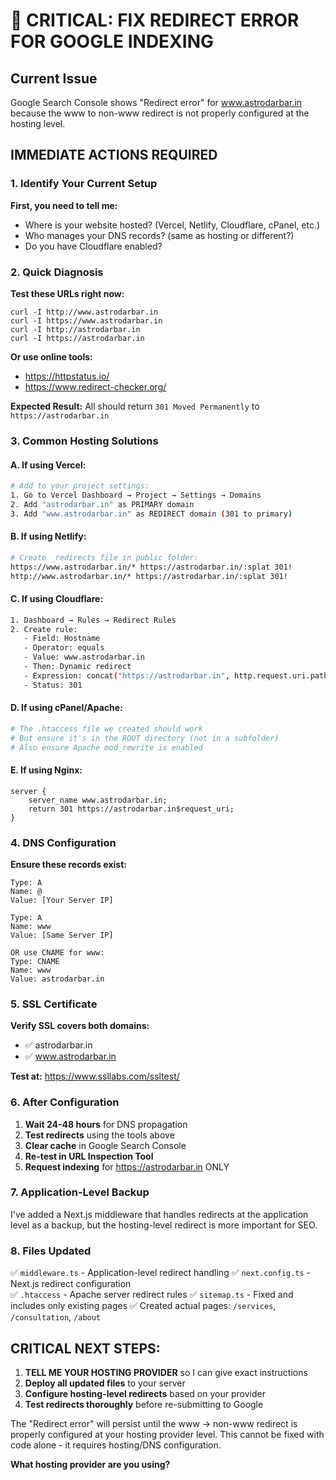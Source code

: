 # 🚨 CRITICAL: FIX REDIRECT ERROR FOR GOOGLE INDEXING

## Current Issue
Google Search Console shows "Redirect error" for www.astrodarbar.in because the www to non-www redirect is not properly configured at the hosting level.

## IMMEDIATE ACTIONS REQUIRED

### 1. Identify Your Current Setup
**First, you need to tell me:**
- Where is your website hosted? (Vercel, Netlify, Cloudflare, cPanel, etc.)
- Who manages your DNS records? (same as hosting or different?)
- Do you have Cloudflare enabled?

### 2. Quick Diagnosis
**Test these URLs right now:**
```
curl -I http://www.astrodarbar.in
curl -I https://www.astrodarbar.in
curl -I http://astrodarbar.in
curl -I https://astrodarbar.in
```

**Or use online tools:**
- https://httpstatus.io/
- https://www.redirect-checker.org/

**Expected Result:** All should return `301 Moved Permanently` to `https://astrodarbar.in`

### 3. Common Hosting Solutions

#### A. If using Vercel:
```bash
# Add to your project settings:
1. Go to Vercel Dashboard → Project → Settings → Domains
2. Add "astrodarbar.in" as PRIMARY domain
3. Add "www.astrodarbar.in" as REDIRECT domain (301 to primary)
```

#### B. If using Netlify:
```bash
# Create _redirects file in public folder:
https://www.astrodarbar.in/* https://astrodarbar.in/:splat 301!
http://www.astrodarbar.in/* https://astrodarbar.in/:splat 301!
```

#### C. If using Cloudflare:
```bash
1. Dashboard → Rules → Redirect Rules
2. Create rule:
   - Field: Hostname
   - Operator: equals
   - Value: www.astrodarbar.in
   - Then: Dynamic redirect
   - Expression: concat("https://astrodarbar.in", http.request.uri.path)
   - Status: 301
```

#### D. If using cPanel/Apache:
```apache
# The .htaccess file we created should work
# But ensure it's in the ROOT directory (not in a subfolder)
# Also ensure Apache mod_rewrite is enabled
```

#### E. If using Nginx:
```nginx
server {
    server_name www.astrodarbar.in;
    return 301 https://astrodarbar.in$request_uri;
}
```

### 4. DNS Configuration
**Ensure these records exist:**
```
Type: A
Name: @
Value: [Your Server IP]

Type: A  
Name: www
Value: [Same Server IP]

OR use CNAME for www:
Type: CNAME
Name: www
Value: astrodarbar.in
```

### 5. SSL Certificate
**Verify SSL covers both domains:**
- ✅ astrodarbar.in
- ✅ www.astrodarbar.in

**Test at:** https://www.ssllabs.com/ssltest/

### 6. After Configuration

1. **Wait 24-48 hours** for DNS propagation
2. **Test redirects** using the tools above
3. **Clear cache** in Google Search Console
4. **Re-test in URL Inspection Tool**
5. **Request indexing** for https://astrodarbar.in ONLY

### 7. Application-Level Backup
I've added a Next.js middleware that handles redirects at the application level as a backup, but the hosting-level redirect is more important for SEO.

### 8. Files Updated
✅ `middleware.ts` - Application-level redirect handling
✅ `next.config.ts` - Next.js redirect configuration  
✅ `.htaccess` - Apache server redirect rules
✅ `sitemap.ts` - Fixed and includes only existing pages
✅ Created actual pages: `/services`, `/consultation`, `/about`

## CRITICAL NEXT STEPS:

1. **TELL ME YOUR HOSTING PROVIDER** so I can give exact instructions
2. **Deploy all updated files** to your server
3. **Configure hosting-level redirects** based on your provider
4. **Test redirects thoroughly** before re-submitting to Google

The "Redirect error" will persist until the www → non-www redirect is properly configured at your hosting provider level. This cannot be fixed with code alone - it requires hosting/DNS configuration.

**What hosting provider are you using?**
